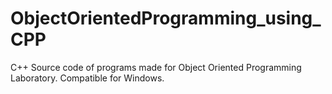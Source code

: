 # ObjectOrientedProgramming_using_CPP
C++ Source code of programs made for Object Oriented Programming Laboratory. Compatible for Windows.
